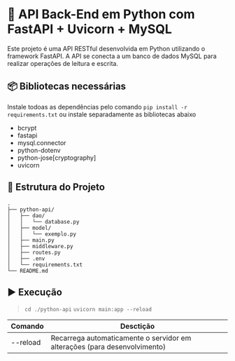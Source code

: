 # 🚀 API Back-End em Python com FastAPI + Uvicorn + MySQL

Este projeto é uma API RESTful desenvolvida em Python utilizando o framework FastAPI. A API se conecta a um banco de dados MySQL para realizar operações de leitura e escrita.

## 📦 Bibliotecas necessárias

Instale todoas as dependências pelo comando `pip install -r requirements.txt` ou instale separadamente as bibliotecas abaixo

* bcrypt
* fastapi
* mysql.connector
* python-dotenv
* python-jose[cryptography]
* uvicorn

## 🧠 Estrutura do Projeto

```
.
├── python-api/
│   ├── dao/
│   │   └── database.py
│   ├── model/
│   │   └── exemplo.py
│   ├── main.py
│   ├── middleware.py
│   ├── routes.py
│   ├── .env
│   └── requirements.txt
└── README.md
```

## ▶️ Execução

> `cd ./python-api`
> `uvicorn main:app --reload`

| Comando  | Desctição                                                                 |
| -------- | --------------------------------------------------------------------------- |
| --reload | Recarrega automaticamente o servidor em alterações (para desenvolvimento) |

